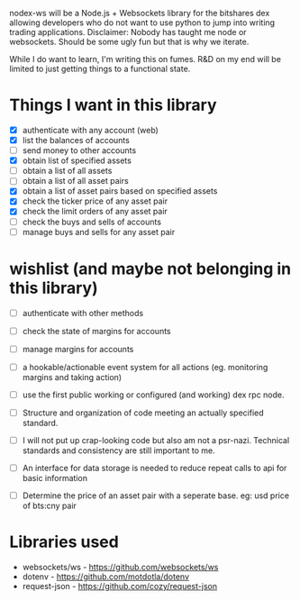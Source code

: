 nodex-ws will be a Node.js + Websockets library for the bitshares dex allowing developers who do not want to use python to jump into writing trading applications.
Disclaimer: Nobody has taught me node or websockets. Should be some ugly fun but that is why we iterate.

While I do want to learn, I'm writing this on fumes. R&D on my end will be limited to just getting things to a functional state.

# Things I want in this library

- [x] authenticate with any account (web)
- [x] list the balances of accounts
- [ ] send money to other accounts
- [x] obtain list of specified assets
- [ ] obtain a list of all assets
- [ ] obtain a list of all asset pairs
- [x] obtain a list of asset pairs based on specified assets
- [x] check the ticker price of any asset pair
- [x] check the limit orders of any asset pair
- [ ] check the buys and sells of accounts
- [ ] manage buys and sells for any asset pair

# wishlist (and maybe not belonging in this library)

- [ ] authenticate with other methods
- [ ] check the state of margins for accounts
- [ ] manage margins for accounts
- [ ] a hookable/actionable event system for all actions (eg. monitoring margins and taking action)
- [ ] use the first public working or configured (and working) dex rpc node.
- [ ] Structure and organization of code meeting an actually specified standard.
- [ ] I will not put up crap-looking code but also am not a psr-nazi. Technical standards and consistency are still important to me.
- [ ] An interface for data storage is needed to reduce repeat calls to api for basic information
- [ ] Determine the price of an asset pair with a seperate base. eg: usd price of bts:cny pair


# Libraries used
- websockets/ws - https://github.com/websockets/ws
- dotenv - https://github.com/motdotla/dotenv
- request-json - https://github.com/cozy/request-json